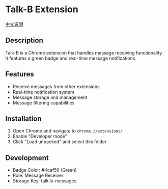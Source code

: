 # Talk-B Extension

[中文说明](README_CN.md)

## Description
Talk-B is a Chrome extension that handles message receiving functionality. It features a green badge and real-time message notifications.

## Features
- Receive messages from other extensions
- Real-time notification system
- Message storage and management
- Message filtering capabilities

## Installation
1. Open Chrome and navigate to `chrome://extensions/`
2. Enable "Developer mode"
3. Click "Load unpacked" and select this folder

## Development
- Badge Color: #4caf50 (Green)
- Role: Message Receiver
- Storage Key: talk-b-messages
